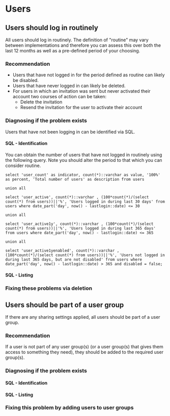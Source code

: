 # Users

## Users should log in routinely

All users should log in routinely. The definition of "routine" may vary between implementations and therefore you can assess this over both the last 12 months as well as a pre-defined period of your choosing.

### Recommendation

- Users that have not logged in for the period defined as routine can likely be disabled.
- Users that have never logged in can likely be deleted.
- For users in which an invitation was sent but never activated their account two courses of action can be taken:
  - Delete the invitation
  - Resend the invitation for the user to activate their account

### Diagnosing if the problem exists

Users that have not been logging in can be identified via SQL. 

#### SQL - Identification

You can obtain the number of users that have not logged in routinely using the following query. Note you should alter the period to that which you can consider routine.

```
select 'user_count' as indicator, count(*)::varchar as value, '100%' as percent, 'Total number of users' as description from users

union all

select 'user_active', count(*)::varchar , (100*count(*)/(select count(*) from users))||'%', 'Users logged in during last 30 days' from users where date_part('day', now() - lastlogin::date) <= 30

union all

select 'user_active1y', count(*)::varchar , (100*count(*)/(select count(*) from users))||'%', 'Users logged in during last 365 days' from users where date_part('day', now() - lastlogin::date) <= 365

union all

select 'user_active1yenabled', count(*)::varchar , (100*count(*)/(select count(*) from users))||'%', 'Users not logged in during last 365 days, but are not disabled' from users where date_part('day', now() - lastlogin::date) > 365 and disabled = false;
```

#### SQL - Listing

### Fixing these problems via deletion

## Users should be part of a user group

If there are any sharing settings applied, all users should be part of a user group.

### Recommendation

If a user is not part of any user group(s) (or a user group(s) that gives them access to something they need), they should be added to the required user group(s).

### Diagnosing if the problem exists

#### SQL - Identification

#### SQL - Listing

###  Fixing this problem by adding users to user groups



